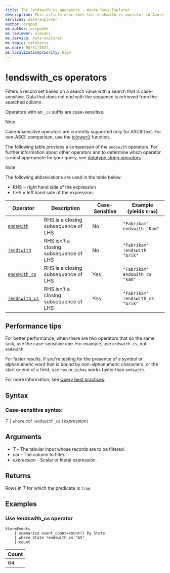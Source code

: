 ```yaml
---
title: The !endswith_cs operators - Azure Data Explorer
description: This article describes the !endswith_cs operator in Azure Data Explorer.
services: data-explorer
author: orspod
ms.author: orspodek
ms.reviewer: alexans
ms.service: data-explorer
ms.topic: reference
ms.date: 08/31/2021
ms.localizationpriority: high
---
```

# !endswith_cs operators

Filters a record set based on a search value with a search that is case-sensitive. Data that does not end with the sequence is retrieved from the searched column.

Operators with an `_cs` suffix are case-sensitive.

> [!NOTE]
> Case-insensitive operators are currently supported only for ASCII-text. For non-ASCII comparison, use the [tolower()](tolowerfunction.md) function.

The following table provides a comparison of the `endswith` operators. For further information about other operators and to determine which operator is most appropriate for your query, see [datatype string operators](datatypes-string-operators.md).
> [!NOTE]
> The following abbreviations are used in the table below:
>
> * RHS = right hand side of the expression
> * LHS = left hand side of the expression

|Operator   |Description   |Case-Sensitive  |Example (yields `true`)  |
|-----------|--------------|----------------|-------------------------|
|[`endswith`](endswithoperator.md) |RHS is a closing subsequence of LHS |No |`"Fabrikam" endswith "Kam"`|
|[`!endswith`](endswithoperator.md) |RHS isn't a closing subsequence of LHS |No |`"Fabrikam" !endswith "brik"`|
|[`endswith_cs`](endswithoperator.md) |RHS is a closing subsequence of LHS |Yes |`"Fabrikam" endswith_cs "kam"`|
|[`!endswith_cs`](endswithoperator.md) |RHS isn't a closing subsequence of LHS |Yes |`"Fabrikam" !endswith_cs "brik"`|

## Performance tips

For better performance, when there are two operators that do the same task, use the case-sensitive one.
For example, use `endswith_cs`, not `endswith`.

For faster results, if you're testing for the presence of a symbol or alphanumeric word that is bound by non-alphanumeric characters, or the start or end of a field, use `has` or `in`;`has` works faster than `endswith`. 

For more information, see [Query best practices](best-practices.md).

## Syntax

### Case-sensitive syntax

*T* `|` `where` *col* `!endswith_cs` `(`*expression*`)`  

## Arguments

* *T* - The tabular input whose records are to be filtered.
* *col* - The column to filter.
* *expression* - Scalar or literal expression.

## Returns

Rows in *T* for which the predicate is `true`.

## Examples  

### Use !endswith_cs operator

<!-- csl: https://help.kusto.windows.net/Samples -->
```kusto
StormEvents
    | summarize event_count=count() by State
    | where State !endswith_cs "AS"
    | count
```

|Count|
|-----|
|64|